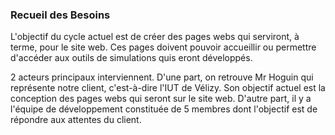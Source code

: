 ### Recueil des Besoins

L'objectif du cycle actuel est de créer des pages webs qui serviront, à terme, pour le site web. Ces pages doivent pouvoir accueillir ou permettre d'accéder aux outils de simulations quis eront développés.

2 acteurs principaux interviennent. D'une part, on retrouve Mr Hoguin qui représente notre client, c'est-à-dire l'IUT de Vélizy. Son objectif actuel est la conception des pages webs qui seront sur le site web. D'autre part, il y a l'équipe de développement constituée de 5 membres dont l'objectif est de répondre aux attentes du client.